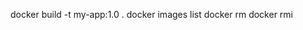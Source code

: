 docker build -t my-app:1.0 .
docker images list
docker rm <container-id or name>
docker rmi <image-id>